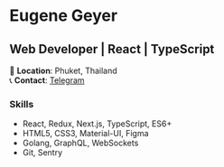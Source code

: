 # Eugene Geyer

## Web Developer | React | TypeScript

📍 **Location**: Phuket, Thailand  
📞 **Contact**:  [Telegram](https://t.me/eutjeng)

### Skills
- React, Redux, Next.js, TypeScript, ES6+
- HTML5, CSS3, Material-UI, Figma
- Golang, GraphQL, WebSockets
- Git, Sentry
